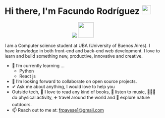 <h1>Hi there, I'm Facundo Rodríguez <img src="https://github.com/TheDudeThatCode/TheDudeThatCode/blob/master/Assets/Hi.gif" width="29px"></h1>
<p align="center">
  <a href="https://github.com/DenverCoder1/readme-typing-svg"><img src="https://readme-typing-svg.herokuapp.com?lines=Computer+Science+Student;Full+Stack+Web+Developer&center=true&width=500&height=50"></a>
<img src="https://media.giphy.com/media/VgCDAzcKvsR6OM0uWg/giphy.gif" width="50" />
</p>

I am a Computer science student at UBA (University of Buenos Aires). I have knowledge in both front-end and back-end web development. I love to learn and build something new, productive, innovative and creative.
- 🌱 I’m currently learning ...
  - Python
  - React js
- 👯 I’m looking forward to collaborate on open source projects.
- ✔ Ask me about anything, I would love to help you<br>
- Outside tech, 📖 I love to read any kind of books, 🎵 listen to music, 🏃🏽‍♂️ do physical activity, ✈️ travel around the world and 🌴 explore nature outdoors.
- 📫 Reach out to me at: <a href="bhargavi.kurukunda@students.iiit.ac.in">frpavese1@gmail.com</a>
